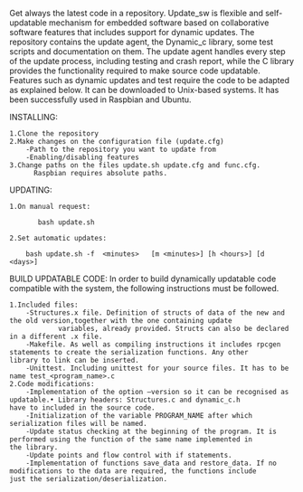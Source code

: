 Get always the latest code in a repository. Update_sw is flexible and self-updatable mechanism for embedded software based on collaborative software features that includes support for dynamic updates.
The repository contains the update agent, the Dynamic_c library, some test scripts and documentation on them.
The update agent handles every step of the update process, including testing and crash report, while the C library provides the functionality required to make source code updatable. Features such as dynamic updates and test require the code to be adapted as explained below.
It can be downloaded to Unix-based systems. It has been successfully used in Raspbian and Ubuntu.

INSTALLING:

	1.Clone the repository
	2.Make changes on the configuration file (update.cfg)
		-Path to the repository you want to update from
		-Enabling/disabling features
	3.Change paths on the files update.sh update.cfg and func.cfg.
    	  Raspbian requires absolute paths.
 

UPDATING:

	1.On manual request:
    
 	       bash update.sh

   	2.Set automatic updates:
	
		bash update.sh -f  <minutes>   [m <minutes>] [h <hours>] [d <days>] 

   
BUILD UPDATABLE CODE:
 In order to build dynamically updatable code compatible with the system, the following instructions must be followed.

	1.Included files:		
		-Structures.x file. Definition of structs of data of the new and the old version,together with the one containing update
                variables, already provided. Structs can also be declared in a different .x file.
		-Makefile. As well as compiling instructions it includes rpcgen statements to create the serialization functions. Any other 			library to link can be inserted.
		-Unittest. Including unittest for your source files. It has to be name test_<program_name>.c
	2.Code modifications:
		-Implementation of the option –version so it can be recognised as updatable.• Library headers: Structures.c and dynamic_c.h 		          have to included in the source code.
		-Initialization of the variable PROGRAM_NAME after which serialization files will be named.
		-Update status checking at the beginning of the program. It is performed using the function of the same name implemented in 			 the library.
		-Update points and flow control with if statements.
		-Implementation of functions save_data and restore_data. If no modifications to the data are required, the functions include 			 just the serialization/deserialization.

